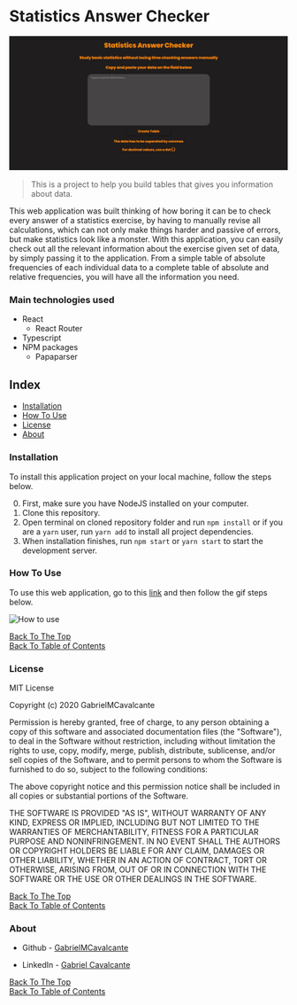 # Statistics Answer Checker

![Project Image](src/github/frontpage.jpg)

> This is a project to help you build tables that gives you information about data.

This web application was built thinking of how boring it can be to check every answer
of a statistics exercise, by having to manually revise all calculations, which can not
only make things harder and passive of errors, but make statistics look like a monster.
With this application, you can easily check out all the relevant information about the
exercise given set of data, by simply passing it to the application. From a simple table of absolute frequencies of each individual data to a complete table of absolute and relative frequencies, you will have all the information you need.

### Main technologies used

- React
    - React Router
- Typescript
- NPM packages
    - Papaparser

## Index

- [Installation](#installation)
- [How To Use](#how-to-use)
- [License](#license)
- [About](#about)

### Installation
To install this application project on your local machine, follow the steps below.

0. First, make sure you have NodeJS installed on your computer.
1. Clone this repository.
1. Open terminal on cloned repository folder and run `npm install` or if you are a `yarn` user, run `yarn add` to install all project dependencies.
1. When installation finishes, run `npm start` or `yarn start` to start the development server.

### How To Use

To use this web application, go to this [link](https://google.com) and then follow the gif steps below.

![How to use](img/results.gif)

[Back To The Top](#statistics-answer-checker)<br>
[Back To Table of Contents](#index)

### License

MIT License

Copyright (c) 2020 GabrielMCavalcante

Permission is hereby granted, free of charge, to any person obtaining a copy
of this software and associated documentation files (the "Software"), to deal
in the Software without restriction, including without limitation the rights
to use, copy, modify, merge, publish, distribute, sublicense, and/or sell
copies of the Software, and to permit persons to whom the Software is
furnished to do so, subject to the following conditions:

The above copyright notice and this permission notice shall be included in all
copies or substantial portions of the Software.

THE SOFTWARE IS PROVIDED "AS IS", WITHOUT WARRANTY OF ANY KIND, EXPRESS OR
IMPLIED, INCLUDING BUT NOT LIMITED TO THE WARRANTIES OF MERCHANTABILITY,
FITNESS FOR A PARTICULAR PURPOSE AND NONINFRINGEMENT. IN NO EVENT SHALL THE
AUTHORS OR COPYRIGHT HOLDERS BE LIABLE FOR ANY CLAIM, DAMAGES OR OTHER
LIABILITY, WHETHER IN AN ACTION OF CONTRACT, TORT OR OTHERWISE, ARISING FROM,
OUT OF OR IN CONNECTION WITH THE SOFTWARE OR THE USE OR OTHER DEALINGS IN THE
SOFTWARE.

[Back To The Top](#statistics-answer-checker)<br>
[Back To Table of Contents](#index)

### About

- Github - [GabrielMCavalcante](https://github.com/GabrielMCavalcante)

- LinkedIn - [Gabriel Cavalcante](https://www.linkedin.com/in/gabriel-cavalcante-4182061a2)

[Back To The Top](#statistics-answer-checker)<br>
[Back To Table of Contents](#index)
